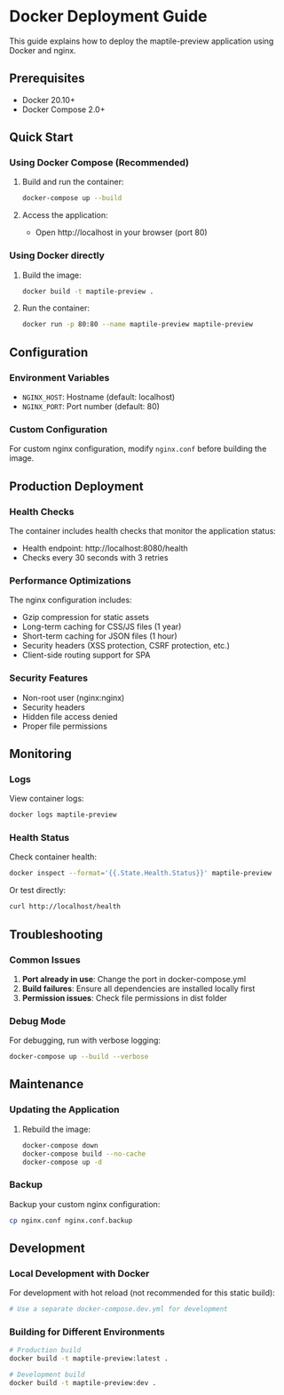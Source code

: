 # Docker Deployment Guide

This guide explains how to deploy the maptile-preview application using Docker and nginx.

## Prerequisites

- Docker 20.10+
- Docker Compose 2.0+

## Quick Start

### Using Docker Compose (Recommended)

1. Build and run the container:
   ```bash
   docker-compose up --build
   ```

2. Access the application:
   - Open http://localhost in your browser (port 80)

### Using Docker directly

1. Build the image:
   ```bash
   docker build -t maptile-preview .
   ```

2. Run the container:
   ```bash
   docker run -p 80:80 --name maptile-preview maptile-preview
   ```

## Configuration

### Environment Variables

- `NGINX_HOST`: Hostname (default: localhost)
- `NGINX_PORT`: Port number (default: 80)

### Custom Configuration

For custom nginx configuration, modify `nginx.conf` before building the image.

## Production Deployment

### Health Checks

The container includes health checks that monitor the application status:
- Health endpoint: http://localhost:8080/health
- Checks every 30 seconds with 3 retries

### Performance Optimizations

The nginx configuration includes:
- Gzip compression for static assets
- Long-term caching for CSS/JS files (1 year)
- Short-term caching for JSON files (1 hour)
- Security headers (XSS protection, CSRF protection, etc.)
- Client-side routing support for SPA

### Security Features

- Non-root user (nginx:nginx)
- Security headers
- Hidden file access denied
- Proper file permissions

## Monitoring

### Logs

View container logs:
```bash
docker logs maptile-preview
```

### Health Status

Check container health:
```bash
docker inspect --format='{{.State.Health.Status}}' maptile-preview
```

Or test directly:
```bash
curl http://localhost/health
```

## Troubleshooting

### Common Issues

1. **Port already in use**: Change the port in docker-compose.yml
2. **Build failures**: Ensure all dependencies are installed locally first
3. **Permission issues**: Check file permissions in dist folder

### Debug Mode

For debugging, run with verbose logging:
```bash
docker-compose up --build --verbose
```

## Maintenance

### Updating the Application

1. Rebuild the image:
   ```bash
   docker-compose down
   docker-compose build --no-cache
   docker-compose up -d
   ```

### Backup

Backup your custom nginx configuration:
```bash
cp nginx.conf nginx.conf.backup
```

## Development

### Local Development with Docker

For development with hot reload (not recommended for this static build):
```bash
# Use a separate docker-compose.dev.yml for development
```

### Building for Different Environments

```bash
# Production build
docker build -t maptile-preview:latest .

# Development build
docker build -t maptile-preview:dev .
```